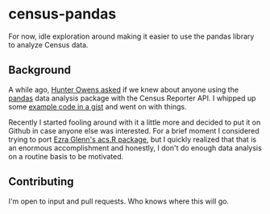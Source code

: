 # census-pandas
For now, idle exploration around making it easier to use the pandas library to analyze Census data.
 
## Background
A while ago, [Hunter Owens asked](https://twitter.com/hunter_owens/status/565209535552692224) 
if we knew about anyone using the [pandas](http://pandas.pydata.org/) data analysis package
with the Census Reporter API. I whipped up some [example code in a gist](https://gist.github.com/JoeGermuska/1ed425c068d540326854)
and went on with things.

Recently I started fooling around with it a little more and decided to put it on Github in case anyone else was interested. 
For a brief moment I considered trying to port [Ezra Glenn's acs.R package](http://dusp.mit.edu/uis/publication/acsr-r-package-neighborhood-level-data-us-census), 
but I quickly realized that that is an enormous accomplishment and honestly, I don't do enough data analysis on a routine basis to be motivated.

## Contributing
I'm open to input and pull requests. Who knows where this will go.
